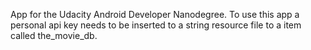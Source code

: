 App for the Udacity Android Developer Nanodegree.
To use this app a personal api key needs to be inserted to a string resource file to a item called the_movie_db.

